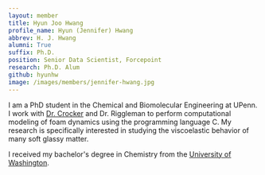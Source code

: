 ```yaml
---
layout: member
title: Hyun Joo Hwang
profile_name: Hyun (Jennifer) Hwang
abbrev: H. J. Hwang
alumni: True
suffix: Ph.D.
position: Senior Data Scientist, Forcepoint 
research: Ph.D. Alum
github: hyunhw
image: /images/members/jennifer-hwang.jpg
---
```


I am a PhD student in the Chemical and Biomolecular Engineering at UPenn. I work with [Dr. Crocker](http://crocker.seas.upenn.edu/) and Dr. Riggleman to perform computational modeling of foam dynamics using the programming language C. My research is specifically interested in studying the viscoelastic behavior of many soft glassy matter.

I received my bachelor's degree in Chemistry from the [University of Washington](http://www.washington.edu/).
